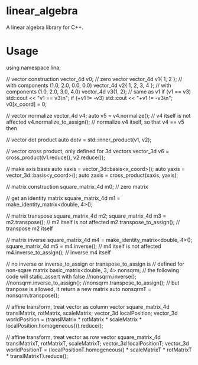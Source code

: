 # linear_algebra
A linear algebra library for C++.

# Usage

using namespace lina;

// vector construction
vector_4d v0; // zero vector
vector_4d v1{ 1, 2 }; // with components (1.0, 2.0, 0.0, 0.0)
vector_4d v2{ 1, 2, 3, 4 }; // with components (1.0, 2.0, 3.0, 4.0)
vector_4d v3(1, 2); // same as v1
if (v1 == v3)
std::cout << "v1 == v3\n";
if (+v1 != -v3)
std::cout << "+v1 != -v3\n";
v0[x_coord] = 0;

// vector normalize
vector_4d v4;
auto v5 = v4.normalize(); // v4 itself is not affected
v4.normalize_to_assign(); // normalize v4 itself, so that v4 == v5 then

// vector dot product
auto dotv = std::inner_product(v1, v2);

// vector cross product, only defined for 3d vectors
vector_3d v6 = cross_product(v1.reduce(), v2.reduce());

// make axis basis
auto xaxis = vector_3d::basis<x_coord>();
auto yaxis = vector_3d::basis<y_coord>();
auto zaxis = cross_product(xaxis, yaxis);

// matrix construction
square_matrix_4d m0; // zero matrix

// get an identity matrix
square_matrix_4d m1 = make_identity_matrix<double, 4>();

// matrix transpose
square_matrix_4d m2;
square_matrix_4d m3 = m2.transpose(); // m2 itself is not affected
m2.transpose_to_assign(); // transpose m2 itself

// matrix inverse
square_matrix_4d m4 = make_identity_matrix<double, 4>();
square_matrix_4d m5 = m4.inverse(); // m4 itself is not affected
m4.inverse_to_assign(); // inverse m4 itself

// no inverse or inverse_to_assign or transpose_to_assign is
// defined for non-sqare matrix
basic_matrix<double, 3, 4> nonsqrm;
// the following code will static_assert with false
//nonsqrm.inverse();
//nonsqrm.inverse_to_assign();
//nonsqrm.transpose_to_assign();
// but tranpose is allowed, it return a new matrix
auto nonsqrmT = nonsqrm.transpose();

// affine transform, treat vector as column vector
square_matrix_4d translMatrix, rotMatrix, scaleMatrix;
vector_3d localPosition;
vector_3d worldPosition = (translMatrix * rotMatrix * scaleMatrix * localPosition.homogeneous()).reduce();

// affine transform, treat vector as row vector
square_matrix_4d translMatrixT, rotMatrixT, scaleMatrixT;
vector_3d localPositionT;
vector_3d worldPositionT = (localPositionT.homogeneous() * scaleMatrixT * rotMatrixT * translMatrixT).reduce();
